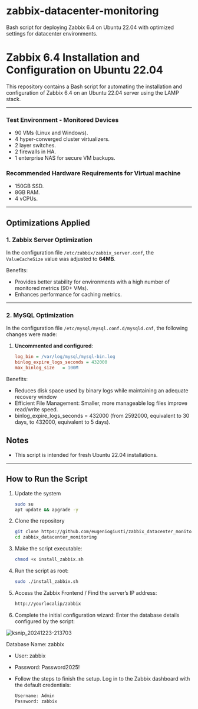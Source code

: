 # zabbix-datacenter-monitoring
Bash script for deploying Zabbix 6.4 on Ubuntu 22.04 with optimized settings for datacenter environments.

# Zabbix 6.4 Installation and Configuration on Ubuntu 22.04

This repository contains a Bash script for automating the installation and configuration of Zabbix 6.4 on an Ubuntu 22.04 server using the LAMP stack.

---

### Test Environment - Monitored Devices
- 90 VMs (Linux and Windows).
- 4 hyper-converged cluster virtualizers.
- 2 layer switches.
- 2 firewalls in HA.
- 1 enterprise NAS for secure VM backups.

### Recommended Hardware Requirements for Virtual machine
- 150GB SSD.
- 8GB RAM.
- 4 vCPUs.

---

## Optimizations Applied

### 1. Zabbix Server Optimization
In the configuration file `/etc/zabbix/zabbix_server.conf`, the `ValueCacheSize` value was adjusted to **64MB**.  

Benefits:
- Provides better stability for environments with a high number of monitored metrics (90+ VMs).
- Enhances performance for caching metrics.

---

### 2. MySQL Optimization
In the configuration file `/etc/mysql/mysql.conf.d/mysqld.cnf`, the following changes were made:  
1. **Uncommented and configured**:  
   ```ini
   log_bin = /var/log/mysql/mysql-bin.log
   binlog_expire_logs_seconds = 432000
   max_binlog_size   = 100M
   
Benefits:
- Reduces disk space used by binary logs while maintaining an adequate recovery window
- Efficient File Management: Smaller, more manageable log files improve read/write speed.
- binlog_expire_logs_seconds = 432000 (from 2592000, equivalent to 30 days, to 432000, equivalent to 5 days).

## Notes

- This script is intended for fresh Ubuntu 22.04 installations.
---

## How to Run the Script

1. Update the system
   ```bash
   sudo su
   apt update && apgrade -y

2. Clone the repository
   ```bash
   git clone https://github.com/eugeniogiusti/zabbix_datacenter_monitoring.git
   cd zabbix_datacenter_monitoring


3. Make the script executable:
   ```bash
   chmod +x install_zabbix.sh


4. Run the script as root:
   ```bash
   sudo ./install_zabbix.sh


5. Access the Zabbix Frontend / Find the server’s IP address:
   ```bash
   http://yourlocalip/zabbix


6. Complete the initial configuration wizard:
Enter the database details configured by the script:

![ksnip_20241223-213703](https://github.com/user-attachments/assets/c40eaffb-a578-422c-9549-71c3295830cc)


Database Name: zabbix
- User: zabbix
- Password: Password2025!

- Follow the steps to finish the setup.
Log in to the Zabbix dashboard with the default credentials:

   ```bash
   Username: Admin
   Password: zabbix

